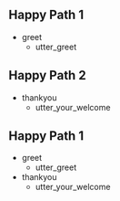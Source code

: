 ## Happy Path 1
* greet
  - utter_greet

## Happy Path 2
* thankyou
  - utter_your_welcome
  
## Happy Path 1
* greet
  - utter_greet
* thankyou
  - utter_your_welcome